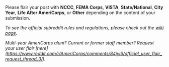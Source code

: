 Please flair your post with **NCCC**, **FEMA Corps**, **VISTA**, **State/National**, **City Year**, **Life After AmeriCorps**, *or* **Other** depending on the content of your submission.

*To see the official subreddit rules and regulations, please check out the [wiki page](https://www.reddit.com/r/AmeriCorps/wiki/guidelines).*

*Multi-year AmeriCorps alum? Current or former staff member? Request your user flair [here] (https://www.reddit.com/r/AmeriCorps/comments/84iyi6/official_user_flair_request_thread_3/).*
